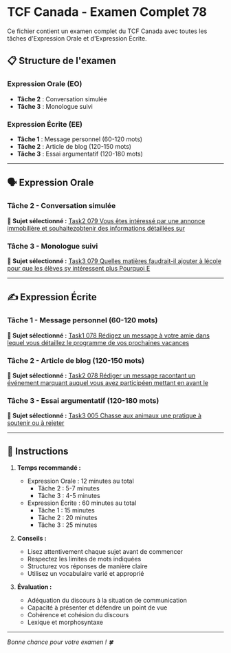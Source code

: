 # TCF Canada - Examen Complet 78

Ce fichier contient un examen complet du TCF Canada avec toutes les tâches d'Expression Orale et d'Expression Écrite.

## 📋 Structure de l'examen

### Expression Orale (EO)
- **Tâche 2** : Conversation simulée
- **Tâche 3** : Monologue suivi

### Expression Écrite (EE)  
- **Tâche 1** : Message personnel (60-120 mots)
- **Tâche 2** : Article de blog (120-150 mots)
- **Tâche 3** : Essai argumentatif (120-180 mots)

---

## 🗣️ Expression Orale

### Tâche 2 - Conversation simulée

**📄 Sujet sélectionné :** [Task2 079 Vous êtes intéressé par une annonce immobilière et souhaitezobtenir des informations détaillées sur](../tcf_canada/eo/task2/task2_079_Vous_êtes_intéressé_par_une_annonce_immobilière_et_souhaitezobtenir_des_informations_détaillées_sur.md)

### Tâche 3 - Monologue suivi

**📄 Sujet sélectionné :** [Task3 079 Quelles matières faudrait-il ajouter à lécole pour que les élèves sy intéressent plus Pourquoi E](../tcf_canada/eo/task3/task3_079_Quelles_matières_faudrait-il_ajouter_à_lécole_pour_que_les_élèves_sy_intéressent_plus_Pourquoi_E.md)

---

## ✍️ Expression Écrite

### Tâche 1 - Message personnel (60-120 mots)

**📄 Sujet sélectionné :** [Task1 078 Rédigez un message à votre amie dans lequel vous détaillez le programme de vos prochaines vacances](../tcf_canada/ee/task1/task1_078_Rédigez_un_message_à_votre_amie_dans_lequel_vous_détaillez_le_programme_de_vos_prochaines_vacances.md)

### Tâche 2 - Article de blog (120-150 mots)

**📄 Sujet sélectionné :** [Task2 078 Rédiger un message racontant un événement marquant auquel vous avez participéen mettant en avant le](../tcf_canada/ee/task2/task2_078_Rédiger_un_message_racontant_un_événement_marquant_auquel_vous_avez_participéen_mettant_en_avant_le.md)

### Tâche 3 - Essai argumentatif (120-180 mots)

**📄 Sujet sélectionné :** [Task3 005 Chasse aux animaux une pratique à soutenir ou à rejeter](../tcf_canada/ee/task3/task3_005_Chasse_aux_animaux_une_pratique_à_soutenir_ou_à_rejeter.md)

---

## 📝 Instructions

1. **Temps recommandé :**
   - Expression Orale : 12 minutes au total
     - Tâche 2 : 5-7 minutes
     - Tâche 3 : 4-5 minutes
   - Expression Écrite : 60 minutes au total
     - Tâche 1 : 15 minutes
     - Tâche 2 : 20 minutes  
     - Tâche 3 : 25 minutes

2. **Conseils :**
   - Lisez attentivement chaque sujet avant de commencer
   - Respectez les limites de mots indiquées
   - Structurez vos réponses de manière claire
   - Utilisez un vocabulaire varié et approprié

3. **Évaluation :**
   - Adéquation du discours à la situation de communication
   - Capacité à présenter et défendre un point de vue
   - Cohérence et cohésion du discours
   - Lexique et morphosyntaxe

---

*Bonne chance pour votre examen ! 🍀*
